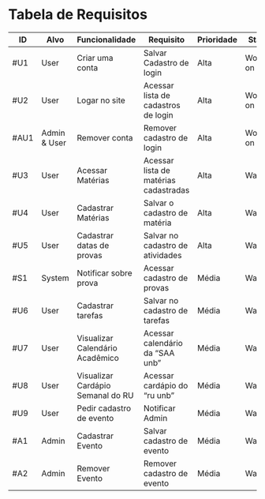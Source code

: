 # Tabela de Requisitos

| ID   | Alvo  | Funcionalidade                | Requisito                        | Prioridade | Status      |
|------|-------|--------------------------------|----------------------------------|------------|-------------|
| #U1  | User  | Criar uma conta                | Salvar Cadastro de login         | Alta       | Working on  |
| #U2  | User  | Logar no site                  | Acessar lista de cadastros de login | Alta    | Working on  |
| #AU1 | Admin & User | Remover conta           | Remover cadastro de login       | Alta       | Working on  |
| #U3  | User  | Acessar Matérias              | Acessar lista de matérias cadastradas | Alta | Waiting     |
| #U4  | User  | Cadastrar Matérias            | Salvar o cadastro de matéria     | Alta       | Waiting     |
| #U5  | User  | Cadastrar datas de provas     | Salvar no cadastro de atividades | Alta     | Waiting     |
| #S1  | System| Notificar sobre prova         | Acessar cadastro de provas       | Média      | Waiting     |
| #U6  | User  | Cadastrar tarefas             | Salvar no cadastro de tarefas    | Média      | Waiting     |
| #U7  | User  | Visualizar Calendário Acadêmico | Acessar calendário da “SAA unb” | Média   | Waiting     |
| #U8  | User  | Visualizar Cardápio Semanal do RU | Acessar cardápio do “ru unb” | Média | Waiting     |
| #U9  | User  | Pedir cadastro de evento      | Notificar Admin                  | Média      | Waiting     |
| #A1  | Admin | Cadastrar Evento              | Salvar cadastro de evento        | Média      | Waiting     |
| #A2  | Admin | Remover Evento                | Remover cadastro de evento       | Média      | Waiting     |
